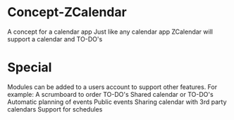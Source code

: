 # Concept-ZCalendar
A concept for a calendar app
Just like any calendar app ZCalendar will support a calendar and TO-DO's

# Special
Modules can be added to a users account to support other features.
For example:
  A scrumboard to order TO-DO's
  Shared calendar or TO-DO's
  Automatic planning of events
  Public events
  Sharing calendar with 3rd party calendars
  Support for schedules
